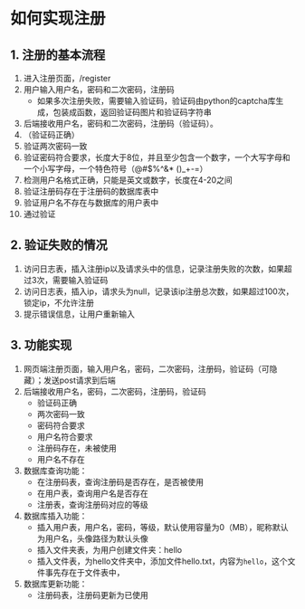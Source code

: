 # 如何实现注册

## 1. 注册的基本流程

1. 进入注册页面，/register
2. 用户输入用户名，密码和二次密码，注册码
    - 如果多次注册失败，需要输入验证码，验证码由python的captcha库生成，包装成函数，返回验证码图片和验证码字符串
3. 后端接收用户名，密码和二次密码，注册码（验证码）。
4. （验证码正确）
5. 验证两次密码一致
6. 验证密码符合要求，长度大于8位，并且至少包含一个数字，一个大写字母和一个小写字母，一个特色符号（@#$%^&* ()_+-=）
7. 检测用户名格式正确，只能是英文或数字，长度在4-20之间
8. 验证注册码存在于注册码的数据库表中
9. 验证用户名不存在与数据库的用户表中
10. 通过验证

## 2. 验证失败的情况

1. 访问日志表，插入注册ip以及请求头中的信息，记录注册失败的次数，如果超过3次，需要输入验证码
2. 访问日志表，插入ip，请求头为null，记录该ip注册总次数，如果超过100次，锁定ip，不允许注册
3. 提示错误信息，让用户重新输入

## 3. 功能实现

1. 网页端注册页面，输入用户名，密码，二次密码，注册码，验证码（可隐藏）；发送post请求到后端
2. 后端接收用户名，密码，二次密码，注册码，验证码
    - 验证码正确
    - 两次密码一致
    - 密码符合要求
    - 用户名符合要求
    - 注册码存在，未被使用
    - 用户名不存在
3. 数据库查询功能：
    - 在注册码表，查询注册码是否存在，是否被使用
    - 在用户表，查询用户名是否存在
    - 注册表，查询注册码对应的等级
4. 数据库插入功能：
    - 插入用户表，用户名，密码，等级，默认使用容量为0（MB），昵称默认为用户名，头像路径为默认头像
    - 插入文件夹表，为用户创建文件夹：hello
    - 插入文件表，为hello文件夹中，添加文件hello.txt，内容为`hello`，这个文件事先存在于文件表中，
5. 数据库更新功能：
    - 注册码表，注册码更新为已使用

